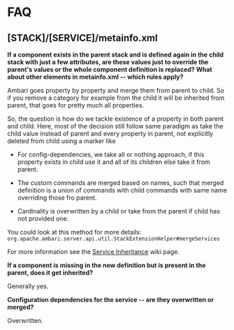 # FAQ

## **[STACK]/[SERVICE]/metainfo.xml**

**If a component exists in the parent stack and is defined again in the child stack with just a few attributes, are these values just to override the parent's values or the whole component definition is replaced? What about other elements in metainfo.xml -- which rules apply?**

Ambari goes property by property and merge them from parent to child. So if you remove a category for example from the child it will be inherited from parent, that goes for pretty much all properties.

So, the question is how do we tackle existence of a property in both parent and child. Here, most of the decision still follow same paradigm as take the child value instead of parent and every property in parent, not explicitly deleted from child using a marker like 


* For config-dependencies, we take all or nothing approach, if this property exists in child use it and all of its children else take it from parent.

* The custom commands are merged based on names, such that merged definition is a union of commands with child commands with same name overriding those fro parent.

* Cardinality is overwritten by a child or take from the parent if child has not provided one.

You could look at this method for more details: `org.apache.ambari.server.api.util.StackExtensionHelper#mergeServices`

For more information see the [Service Inheritance](./custom-services.md#Service20%Inheritance) wiki page.

**If a component is missing in the new definition but is present in the parent, does it get inherited?**

Generally yes.

**Configuration dependencies for the service -- are they overwritten or merged?**

Overwritten.


